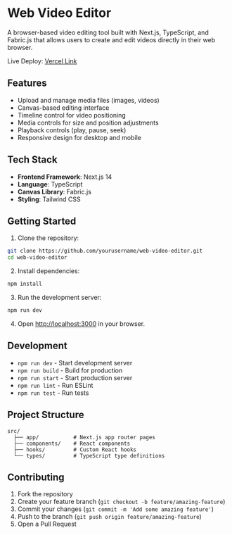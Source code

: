 # Web Video Editor

A browser-based video editing tool built with Next.js, TypeScript, and Fabric.js that allows users to create and edit videos directly in their web browser.

Live Deploy: [Vercel Link](https://web-video-editor-nine.vercel.app/)

## Features

- Upload and manage media files (images, videos)
- Canvas-based editing interface
- Timeline control for video positioning
- Media controls for size and position adjustments
- Playback controls (play, pause, seek)
- Responsive design for desktop and mobile

## Tech Stack

- **Frontend Framework**: Next.js 14
- **Language**: TypeScript
- **Canvas Library**: Fabric.js
- **Styling**: Tailwind CSS

## Getting Started

1. Clone the repository:
```bash
git clone https://github.com/yourusername/web-video-editor.git
cd web-video-editor
```

2. Install dependencies:
```bash
npm install
```

3. Run the development server:
```bash
npm run dev
```

4. Open [http://localhost:3000](http://localhost:3000) in your browser.

## Development

- `npm run dev` - Start development server
- `npm run build` - Build for production
- `npm run start` - Start production server
- `npm run lint` - Run ESLint
- `npm run test` - Run tests

## Project Structure

```
src/
  ├── app/           # Next.js app router pages
  ├── components/    # React components
  ├── hooks/         # Custom React hooks
  └── types/         # TypeScript type definitions
```

## Contributing

1. Fork the repository
2. Create your feature branch (`git checkout -b feature/amazing-feature`)
3. Commit your changes (`git commit -m 'Add some amazing feature'`)
4. Push to the branch (`git push origin feature/amazing-feature`)
5. Open a Pull Request
